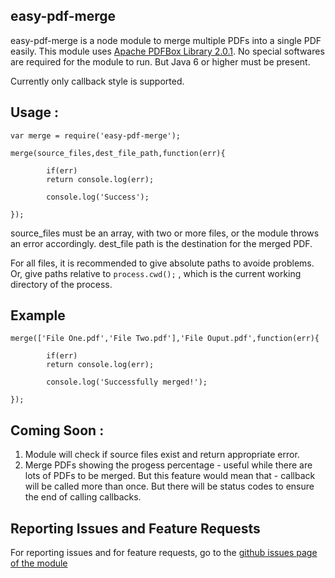 ## easy-pdf-merge

easy-pdf-merge is a node module to merge multiple PDFs into a single PDF easily. This module uses [Apache PDFBox Library 2.0.1](http://pdfbox.apache.org). No special softwares are required for the module to run. But Java 6 or higher must be present.

Currently only callback style is supported.

## Usage :

```
var merge = require('easy-pdf-merge');

merge(source_files,dest_file_path,function(err){

        if(err)
        return console.log(err);

        console.log('Success');

});

```

source_files must be an array, with two or more files, or the module throws an error accordingly.
dest_file path is the destination for the merged PDF.

For all files, it is recommended to give absolute paths to avoide problems. Or, give paths relative to `process.cwd();` , which is the current working directory of the process.

## Example

```
merge(['File One.pdf','File Two.pdf'],'File Ouput.pdf',function(err){

        if(err)
        return console.log(err);

        console.log('Successfully merged!');

});
```

## Coming Soon :
  1. Module will check if source files exist and return appropriate error.
  2. Merge PDFs showing the progess percentage - useful while there are lots of PDFs to be merged. But this feature would mean that - callback will be called more than once. But there will be status codes to ensure the end of calling callbacks.

## Reporting Issues and Feature Requests

For reporting issues and for feature requests, go to the [github issues page of the module](https://github.com/karuppiah7890/easy-pdf-merge/issues)
